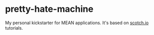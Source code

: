 # pretty-hate-machine
My personal kickstarter for MEAN applications. It's based on [scotch.io](http://scotch.io) tutorials.
